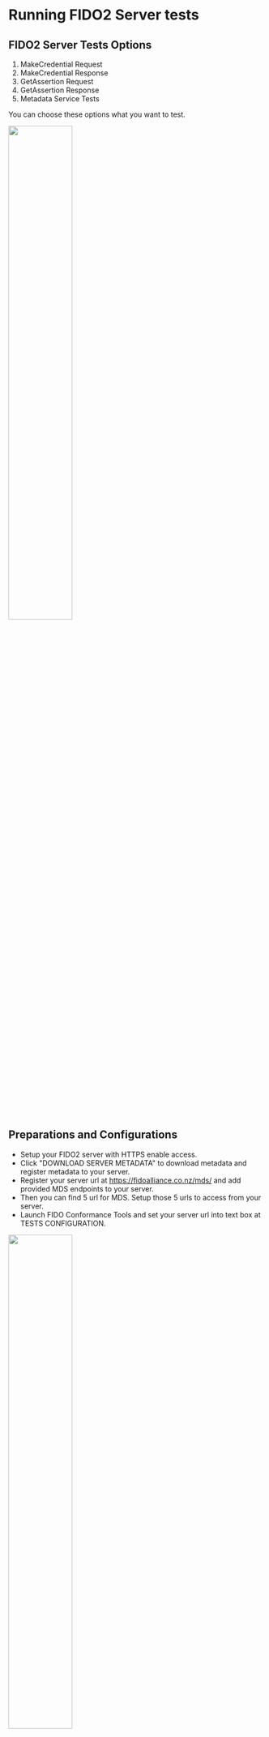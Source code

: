 # Running FIDO2 Server tests

## FIDO2 Server Tests Options

1. MakeCredential Request
2. MakeCredential Response
3. GetAssertion Request
4. GetAssertion Response
5. Metadata Service Tests

You can choose these options what you want to test.

<img src="img/1.png" width="50%"/>

## Preparations and Configurations

* Setup your FIDO2 server with HTTPS enable access.
* Click "DOWNLOAD SERVER METADATA" to download metadata and register metadata to your server.
* Register your server url at https://fidoalliance.co.nz/mds/ and add provided MDS endpoints to your server.
* Then you can find 5 url for MDS. Setup those 5 urls to access from your server.
* Launch FIDO Conformance Tools and set your server url into text box at TESTS CONFIGURATION.

<img src="img/2.png" width="50%"/>

* If you want to capture network while testing, launch inspector tool from Menu -> Open Inspector menu.

<img src="img/3.png" width="50%"/>

* Check the options you want to test.

<img src="img/4.png" width="50%"/>

## Run tests

* After you complete preparations and configurations, just click a green "RUN" button.

<img src="img/5.png" width="50%"/>


## Test Results
* You can see the results of tests on top of the tool's screen.

<img src="img/6.png" width="80%"/>

* If you don't find any number of failure, you can see the RED "SUBMIT RESULT" button on bottom of application screen.

<img src="img/7.png" width="50%"/>


## Submit Results

* Click RED "SUBMIT RESULT" button to submit result to FIDO alliance.
* You need to run 5 test cases at once to submit successful results. If you run 5 test cases separately, you cannot see red "SUBMIT RESULT" button even if your server passes all test items.


## Test Items

* Bellow lists describes mandatory test items.(some of lists are optional.)
* The "P" in the number like "P-n" means the server should return correct  successful response.
* The "F" in the number like "F-n" means the server should return correct error response.

### "MakeCredential Request" test items

#### Server-ServerPublicKeyCredentialCreationOptions-Req-1
##### Test server generating ServerPublicKeyCredentialCreationOptionsRequest

* P-1 Get ServerPublicKeyCredentialCreationOptionsResponse, and check that: (a) response MUST contain "status" field, and it MUST be of type DOMString and set to "ok" (b) response MUST contain "errorMessage" field, and it MUST be of type DOMString and set to an empty string (c) response contains "user" field, of type Object and: (1) check that user.name is not missing, and is of type DOMString (2) check that user.displayName is not missing, and is of type DOMString (3) check that user.id is not missing, and is of type DOMString, and is not empty. It MUST be base64url encoded byte sequence, and is not longer than 64 bytes. (4) If user.icon is presented, check that it's is of type DOMString (d) response contains "rp" field, of type Object and: (1) check that rp.name is not missing, and is of type DOMString (2) check that rp.id is not missing, and is of type DOMString. (3) If rp.icon is presented, check that it's is of type DOMString (e) response contains "challenge" field, of type String, base64url encoded and not less than 16 bytes. (f) response contains "pubKeyCredParams" field, of type Array and: (1) each member MUST be of type Object (2) each member MUST contain "type" field of type DOMString (3) each member MUST contain "alg" field of type Number (4) MUST contain one member with type set to "public-key" and alg set to an algorithm that is supported by the authenticator (g) If response contains "timeout" field, check that it's of type Number and is bigger than 0 (h) response contains "extensions" field, with "example.extension" key presented‣
* P-2 Request from server ServerPublicKeyCredentialCreationOptionsResponse with "none" attestation, and check that server, and check that ServerPublicKeyCredentialCreationOptionsResponse.attestation is set to "none"‣
* P-3 Get two ServerPublicKeyCredentialCreationOptionsResponses, and check that challenge in Request1 is different to challenge in Request2

### "MakeCredential Response" test items
#### Server-ServerAuthenticatorAttestationResponse-Resp-1 
##### Test server processing ServerAuthenticatorAttestationResponse structure

* P-1 Get PublicKeyCredentialCreationOptions, generate a valid response(with for example packed attestation). Get another one of PublicKeyCredentialCreationOptions for the same username as in previous request, and check that it's have "excludeCredentials" field and: (a) it's of type Array (b) it's not empty (c) each member is of type PublicKeyCredentialDescriptor (d) it contains PublicKeyCredentialDescriptor, with "type" set to "public-key", and "id" set to base64url encoded credId from the previous registration
* F-1 Send ServerAuthenticatorAttestationResponse that is missing "id" field and check that server returns an error
* F-2 Send ServerAuthenticatorAttestationResponse with "id" field is NOT of type DOMString, and check that server returns an error
* F-3 Send ServerAuthenticatorAttestationResponse with "id" is not base64url encode, and check that server returns an error
* F-4 Send ServerAuthenticatorAttestationResponse that is missing "type" field and check that server returns an error
* F-5 Send ServerAuthenticatorAttestationResponse with "type" field is NOT of type DOMString and check that server returns an error
* F-6 Send ServerAuthenticatorAttestationResponse with "type" is not set to "public-key", and check that server returns an error
* F-7 Send ServerAuthenticatorAttestationResponse that is missing "response" field and check that server returns an error
* F-8 Send ServerAuthenticatorAttestationResponse with "response" field is NOT of type Object and check that server returns an error
* F-9 Send ServerAuthenticatorAttestationResponse that is missing "response.clientDataJSON" and check that server returns an error
* F-10 Send ServerAuthenticatorAttestationResponse with response.clientDataJSON is not of type DOMString and check that server returns an error
* F-11 Send ServerAuthenticatorAttestationResponse with response.clientDataJSON is empty DOMString and check that server returns an error
* F-12 Send ServerAuthenticatorAttestationResponse that is missing response.attestationObject and check that server returns an error
* F-13 Send ServerAuthenticatorAttestationResponse with response.attestationObject is not of type DOMString and check that server returns an error
* F-14 Send ServerAuthenticatorAttestationResponse with response.attestationObject is empty DOMString and check that server returns an error

#### Server-ServerAuthenticatorAttestationResponse-Resp-2
##### Test server processing CollectClientData

* F-1 Send ServerAuthenticatorAttestationResponse with clientDataJSON struct missing "type" field
* F-2 Send ServerAuthenticatorAttestationResponse with clientDataJSON.type is not of type DOMString
* F-3 Send ServerAuthenticatorAttestationResponse with clientDataJSON.type is empty DOMString
* F-4 Send ServerAuthenticatorAttestationResponse with clientDataJSON.type is not set to "webauthn.create"
* F-5 Send ServerAuthenticatorAttestationResponse with clientDataJSON.type is set to "webauthn.get"
* F-6 Send ServerAuthenticatorAttestationResponse with clientDataJSON struct missing "challenge" field
* F-7 Send ServerAuthenticatorAttestationResponse with clientDataJSON.challenge is not of type DOMString
* F-8 Send ServerAuthenticatorAttestationResponse with clientDataJSON.challenge is empty DOMString
* F-9 Send ServerAuthenticatorAttestationResponse with clientDataJSON.challenge is not base64url encoded
* F-10 Send ServerAuthenticatorAttestationResponse with clientDataJSON.challenge is not set to request.challenge
* F-11 Send ServerAuthenticatorAttestationResponse with clientDataJSON struct missing "origin" field
* F-12 Send ServerAuthenticatorAttestationResponse with clientDataJSON.origin is not of type DOMString
* F-13 Send ServerAuthenticatorAttestationResponse with clientDataJSON.origin is empty DOMString
* F-14 Send ServerAuthenticatorAttestationResponse with clientDataJSON.origin is not set to the origin
* F-15 Send ServerAuthenticatorAttestationResponse with clientDataJSON.tokenBinding is not of type Object
* F-16 Send ServerAuthenticatorAttestationResponse with clientDataJSON.tokenBinding missing status field
* F-17 Send ServerAuthenticatorAttestationResponse with clientDataJSON.tokenBinding.status is not set to either of present, supported or not-supported

#### Server-ServerAuthenticatorAttestationResponse-Resp-3
##### Test server processing AttestationObject

* P-1 Send "packed" ServerAuthenticatorAttestationResponse with attestationObject.authData contains extension data, and ED is set to true, and check that server accepts the response
* F-1 Send ServerAuthenticatorAttestationResponse with attestationObject is not a valid CBOR MAP, and check that server returns an error
* F-2 Send ServerAuthenticatorAttestationResponse with attestationObject is missing "fmt" field, and check that server returns an error
* F-3 Send ServerAuthenticatorAttestationResponse with attestationObject.fmt field is not of type String, and check that server returns an error
* F-4 Send ServerAuthenticatorAttestationResponse with attestationObject is missing "attStmt" field, and check that server returns an error
* F-5 Send ServerAuthenticatorAttestationResponse with attestationObject.attStmt is not of type MAP, and check that server returns an error
* F-6 Send ServerAuthenticatorAttestationResponse with attestationObject is missing "authData" field, and check that server returns an error
* F-7 Send ServerAuthenticatorAttestationResponse with attestationObject.authData is not of type BYTE SEQUENCE, and check that server returns an error
* F-8 Send ServerAuthenticatorAttestationResponse with attestationObject.authData is an empty BYTE SEQUENCE, and check that server returns an error
* F-9 Send ServerAuthenticatorAttestationResponse with attestationObject.authData.flags AT is not set, but Attestation Data is presented, and check that server returns an error
* F-10 Send ServerAuthenticatorAttestationResponse with attestationObject.authData.flags AT is not set, and Attestation Data is not presented, and check that server returns an error
* F-11 Send ServerAuthenticatorAttestationResponse with attestationObject.authData.flags AT is set, and Attestation Data is not presented, and check that server returns an error
* F-12 Send ServerAuthenticatorAttestationResponse with attestationObject.authData AttestationData contains leftover bytes, and check that server returns an error
* F-13 Send "packed" ServerAuthenticatorAttestationResponse with attStmt being an empty map, and check that server returns an error
* F-14 Send "packed" ServerAuthenticatorAttestationResponse with attStmt.alg is missing, and check that server returns an error
* F-15 Send "packed" ServerAuthenticatorAttestationResponse with attStmt.alg is not of type Number, and check that server returns an error
* F-16 Send "packed" ServerAuthenticatorAttestationResponse with attStmt.alg does not match Alg in metadata statement, and check that server returns an error
* F-17 Send "packed" ServerAuthenticatorAttestationResponse with attStmt.sig is missing, and check that server returns an error
* F-18 Send "packed" ServerAuthenticatorAttestationResponse with attStmt.sig is not of type BYTE STRING, and check that server returns an error
* F-19 Send "packed" ServerAuthenticatorAttestationResponse with attStmt.sig set to empty BYTE STRING, and check that server returns an error

#### Server-ServerAuthenticatorAttestationResponse-Resp-4
##### Test server support of the authentication algorithms

* P-1 OPTIONAL: Send a valid ServerAuthenticatorAttestationResponse with SELF "packed" attestation, for "ALG_SIGN_SECP256K1_ECDSA_SHA256_RAW" algorithm, and check that server succeeds [AWAITS IANA]
* P-2 OPTIONAL: Send a valid ServerAuthenticatorAttestationResponse with SELF "packed" attestation, for "ALG_SIGN_RSASSA_PSS_SHA256_RAW" algorithm, and check that server succeeds
* P-3 OPTIONAL: Send a valid ServerAuthenticatorAttestationResponse with SELF "packed" attestation, for "ALG_SIGN_RSASSA_PSS_SHA384_RAW" algorithm, and check that server succeeds
* P-4 OPTIONAL: Send a valid ServerAuthenticatorAttestationResponse with SELF "packed" attestation, for "ALG_SIGN_RSASSA_PSS_SHA512_RAW" algorithm, and check that server succeeds
* P-5 Send a valid ServerAuthenticatorAttestationResponse with SELF "packed" attestation, for "ALG_SIGN_RSASSA_PKCSV15_SHA256_RAW" algorithm, and check that server succeeds
* P-6 OPTIONAL: Send a valid ServerAuthenticatorAttestationResponse with SELF "packed" attestation, for "ALG_SIGN_RSASSA_PKCSV15_SHA384_RAW" algorithm, and check that server succeeds
* P-7 OPTIONAL: Send a valid ServerAuthenticatorAttestationResponse with SELF "packed" attestation, for "ALG_SIGN_RSASSA_PKCSV15_SHA512_RAW" algorithm, and check that server succeeds
* P-8 Send a valid ServerAuthenticatorAttestationResponse with SELF "packed" attestation, for "ALG_SIGN_RSASSA_PKCSV15_SHA1_RAW" algorithm, and check that server succeeds
* P-9 Send a valid ServerAuthenticatorAttestationResponse with SELF "packed" attestation, for "ALG_SIGN_SECP256R1_ECDSA_SHA256_RAW" algorithm, and check that server succeeds
* P-10 OPTIONAL: Send a valid ServerAuthenticatorAttestationResponse with SELF "packed" attestation, for "ALG_SIGN_SECP384R1_ECDSA_SHA384_RAW" algorithm, and check that server succeeds
* P-11 OPTIONAL: Send a valid ServerAuthenticatorAttestationResponse with SELF "packed" attestation, for "ALG_SIGN_SECP521R1_ECDSA_SHA512_RAW" algorithm, and check that server succeeds
* P-12 OPTIONAL: Send a valid ServerAuthenticatorAttestationResponse with SELF "packed" attestation, for "ALG_SIGN_ED25519_EDDSA_SHA512_RAW" algorithm, and check that server succeeds

#### Server-ServerAuthenticatorAttestationResponse-Resp-5
##### Test server processing "packed" FULL attestation

* P-1 Send a valid ServerAuthenticatorAttestationResponse with FULL "packed" attestation, and check that server succeeds
* P-2 Send a valid ServerAuthenticatorAttestationResponse with FULL "packed" attestation that contains chain that links to the root certificate in the metadata in it's response, and check that server succeeds
* F-1 Send ServerAuthenticatorAttestationResponse with FULL "packed" attestation, with fmt set to an unknown attestation format, and check that server returns an error
* F-2 Send ServerAuthenticatorAttestationResponse with FULL "packed" attestation, and with attStmt.sig contains a signature that can not be verified, and check that server returns an error
* F-3 Send ServerAuthenticatorAttestationResponse with FULL "packed" attestation, with attStmt missing "x5c" field, and check that server returns an error
* F-4 Send ServerAuthenticatorAttestationResponse with FULL "packed" attestation, with attStmt.x5c is not of type ARRAY, and check that server returns an error
* F-5 Send ServerAuthenticatorAttestationResponse with FULL "packed" attestation, with attStmt.x5c is an empty ARRAY, and check that server returns an error
* F-6 Send ServerAuthenticatorAttestationResponse with FULL "packed" attestation, with attStmt.x5c contains a leaf certificate that is expired, and check that server returns an error
* F-7 Send ServerAuthenticatorAttestationResponse with FULL "packed" attestation, with attStmt.x5c contains a leaf certificate that is not yet started, and check that server returns an error
* F-8 Send ServerAuthenticatorAttestationResponse with FULL "packed" attestation, with attStmt.x5c contains a leaf certificate algorithm does not equal to the one that is specified in MetadataStatement, and check that server returns an error
* F-9 Send ServerAuthenticatorAttestationResponse with FULL "packed" attestation, with attStmt.x5c contains certificate chain, that can not be verified, and check that server returns an error
* F-10 Send ServerAuthenticatorAttestationResponse with FULL "packed" attestation, with attStmt.x5c containing full chain, and check that server returns an error
* F-11 Send ServerAuthenticatorAttestationResponse with FULL "packed" attestation, with attStmt.x5c containing full chain, that is not correctly ordered, and check that server returns an error
* F-12 Send ServerAuthenticatorAttestationResponse with FULL "packed" attestation, with attStmt.x5c contains expired intermediate certificate, and check that server returns an error
* F-13 Send ServerAuthenticatorAttestationResponse with FULL "packed" attestation, with signature that can not be verified by the public key extracted from leaf certificate, and check that server returns an error
* F-14 Send ServerAuthenticatorAttestationResponse with FULL "packed" attestation, with signature that is generated using new credential private key, and not attestation batch private key, and check that server returns an error

#### Server-ServerAuthenticatorAttestationResponse-Resp-6
##### Test server processing "packed" SELF(SURROGATE) attestation

* P-1 Send a valid ServerAuthenticatorAttestationResponse with SELF(SURROGATE) "packed" attestation, and check that server succeeds
* F-1 Send ServerAuthenticatorAttestationResponse with SELF "packed" attestation, and with attStmt.sig contains an invalid signature, and check that server returns an error
* F-2 Send ServerAuthenticatorAttestationResponse with SELF "packed" attestation, that contains full attestation, and check that server returns an error
* F-3 Send ServerAuthenticatorAttestationResponse with SELF "packed" attestation, with fmt set to an unknown attestation format, and check that server returns an error

#### Server-ServerAuthenticatorAttestationResponse-Resp-7
##### Test server processing "none" attestation

* P-1 Send a valid ServerAuthenticatorAttestationResponse with SELF(SURROGATE) "packed" attestation, and check that server succeeds
* P-2 Send a valid ServerAuthenticatorAttestationResponse with SELF(SURROGATE) "packed" attestation, and check that server succeeds
* F-1 For server that expects attestation "none", send attestation FULL packed, with fmt set "none" and check that server returns an error

#### Server-ServerAuthenticatorAttestationResponse-Resp-8
##### Test server processing "fido-u2f" attestation

* P-1 Send a valid ServerAuthenticatorAttestationResponse with "fido-u2f" attestation, and check that server succeeds
* F-1 Send ServerAuthenticatorAttestationResponse with "fido-u2f" attestation, authData.AAGUID is not 0x00, and check that server returns an error
* F-2 Send ServerAuthenticatorAttestationResponse with "fido-u2f" attestation, and with attStmt.sig contains an invalid signature, and check that server returns an error

#### Server-ServerAuthenticatorAttestationResponse-Resp-9
##### Test server processing "tpm" attestation

* P-1 Send a valid ServerAuthenticatorAttestationResponse with "tpm" attestation for SHA-256, and check that server succeeds
* P-2 Send a valid ServerAuthenticatorAttestationResponse with "tpm" attestation for SHA-1, and check that server succeeds
* P-3 Send a valid ServerAuthenticatorAttestationResponse with "tpm" attestation pubArea.nameAlg is not matching algorithm used for generate attested.name, and check that server succeeds
* F-1 Send ServerAuthenticatorAttestationResponse with "tpm" attestation has incorrect certificate order, and check that server returns an error
* F-2 Send ServerAuthenticatorAttestationResponse with "tpm" attestation certInfo.extraData is not set to a valid hash of attToBeSigned, and check that server returns an error
* F-3 Send ServerAuthenticatorAttestationResponse with "tpm" attestation certInfo.magic is not set to TPM_GENERATED_VALUE(0xff544347), and check that server returns an error
* F-4 Send ServerAuthenticatorAttestationResponse with "tpm" attestation pubArea.unique is not set to newly generated public key, and check that server returns an error

#### Server-ServerAuthenticatorAttestationResponse-Resp-A
##### Test server processing "android-key" attestation

* P-1 Send a valid ServerAuthenticatorAttestationResponse with "android-key" attestation, and check that server succeeds
* F-1 Send ServerAuthenticatorAttestationResponse with "android-key" attestation leaf certificate contains an invalid clientDataHash, and check that server returns an error
* F-2 Send ServerAuthenticatorAttestationResponse with "android-key" attestation leaf certificate contains an invalid public key, and check that server returns an error
* F-3 Send ServerAuthenticatorAttestationResponse with "android-key" attestation incorrect certificate order, and check that server returns an error

#### Server-ServerAuthenticatorAttestationResponse-Resp-B
##### Test server processing "android-safetynet" attestation

* P-1 Send a valid ServerAuthenticatorAttestationResponse with "android-safetynet" attestation, and check that server succeeds
* F-1 Send ServerAuthenticatorAttestationResponse with "android-safetynet" attestation "ver" field is empty, and check that server returns an error
* F-2 Send ServerAuthenticatorAttestationResponse with "android-safetynet" attestation "response" field is empty, and check that server returns an error
* F-3 Send ServerAuthenticatorAttestationResponse with "android-safetynet" attestation "nonce" does not contain a valid attToBeSigned, and check that server returns an error
* F-4 Send ServerAuthenticatorAttestationResponse with "android-safetynet" attestation "x5c" is empty, and check that server returns an error
* F-5 Send ServerAuthenticatorAttestationResponse with "android-safetynet" attestation "ctsProfileMatch" is false, and check that server returns an error
* F-6 Send ServerAuthenticatorAttestationResponse with "android-safetynet" attestation "timestampMs" is set to future, and check that server returns an error
* F-7 Send ServerAuthenticatorAttestationResponse with "android-safetynet" attestation "timestampMs" is older than 1 minute, and check that server returns an error


### "GetAssertion Request" test items
#### Server-ServerPublicKeyCredentialGetOptionsResponse-Req-1
##### Test server generating ServerPublicKeyCredentialGetOptionsResponse

* P-1 Get ServerPublicKeyCredentialGetOptionsResponse, and check that: (a) response MUST contain "status" field, and it MUST be of type DOMString and set to "ok" (b) response MUST contain "errorMessage" field, and it MUST be of type DOMString and set to an empty string (c) response MUST contains "challenge" field, of type String, base64url encoded and not less than 16 bytes. (d) response MUST contains "extensions" field, of type Object, with "example.extension" set to a test string. (d) If response contains "timeout" field, check that it's of type Number and is bigger than 0 (e) If response contains "rpId" field, it: (1) MUST be of type SVSString (2) MUST be HTTPS URL (3) MUST be either RP origin, or suffix of the origin (4) MUST include port if applies (f) response contains "allowCredentials" field, of type Array and: (1) each member MUST be of type Object (2) each member MUST contain "type" field of type DOMString (3) check that "id" field is not missing, and is of type DOMString, and is not empty. It MUST be base64url encoded byte sequence. (4) check that it's contain exactly one member, with type set to "public-key" and id is set to previously registered credID. (g) response.userVerification MUST be set to the requested "userVerification"
* P-2 Get two ServerPublicKeyCredentialGetOptionsResponse, and check that challenge in Request1 is different to challenge in Request2

### "GetAssertion Response" test items
#### Server-ServerAuthenticatorAssertionResponse-Resp-1
##### Test server processing ServerAuthenticatorAssertionResponse structure

* P-1 Send a valid ServerAuthenticatorAssertionResponse, and check that server succeeds
* F-1 Send ServerAuthenticatorAssertionResponse that is missing "id" field and check that server returns an error
* F-2 Send ServerAuthenticatorAssertionResponse with "id" field is NOT of type DOMString, and check that server returns an error
* F-3 Send ServerAuthenticatorAssertionResponse with "id" is not base64url encode, and check that server returns an error
* F-4 Send ServerAuthenticatorAssertionResponse that is missing "type" field and check that server returns an error
* F-5 Send ServerAuthenticatorAssertionResponse with "type" field is NOT of type DOMString and check that server returns an error
* F-6 Send ServerAuthenticatorAssertionResponse with "type" is not set to "public-key", and check that server returns an error
* F-7 Send ServerAuthenticatorAssertionResponse that is missing "response" field and check that server returns an error
* F-8 Send ServerAuthenticatorAssertionResponse with "response" field is NOT of type Object and check that server returns an error
* F-9 Send ServerAuthenticatorAssertionResponse that is missing "response.clientDataJSON" and check that server returns an error
* F-10 Send ServerAuthenticatorAssertionResponse with response.clientDataJSON is not of type DOMString and check that server returns an error
* F-11 Send ServerAuthenticatorAssertionResponse with response.clientDataJSON is empty DOMString and check that server returns an error
* F-12 Send ServerAuthenticatorAssertionResponse that is missing response.authenticatorData and check that server returns an error
* F-13 Send ServerAuthenticatorAssertionResponse with response.authenticatorData is not of type DOMString and check that server returns an error
* F-14 Send ServerAuthenticatorAssertionResponse with response.authenticatorData is not base64url encoded and check that server returns an error
* F-15 Send ServerAuthenticatorAssertionResponse with response.authenticatorData is empty DOMString and check that server returns an error
* F-16 Send ServerAuthenticatorAssertionResponse that is missing response.signature and check that server returns an error
* F-17 Send ServerAuthenticatorAssertionResponse with response.signature is not of type DOMString and check that server returns an error
* F-18 Send ServerAuthenticatorAssertionResponse with response.signature is not base64url encoded and check that server returns an error
* F-19 Send ServerAuthenticatorAssertionResponse with response.signature is empty DOMString and check that server returns an error
* F-20 Send ServerAuthenticatorAssertionResponse with response.signature containing unverifiable signature
* F-21 Send ServerAuthenticatorAssertionResponse with response.userHandle is not of type DOMString and check that server returns an error

#### Server-ServerAuthenticatorAssertionResponse-Resp-2
##### Test server processing CollectClientData

* F-1 Send ServerAuthenticatorAssertionResponse with clientDataJSON struct missing "type" field
* F-2 Send ServerAuthenticatorAssertionResponse with clientDataJSON.type is not of type DOMString
* F-3 Send ServerAuthenticatorAssertionResponse with clientDataJSON.type is empty DOMString
* F-4 Send ServerAuthenticatorAssertionResponse with clientDataJSON.type is not set to "webauthn.get"
* F-5 Send ServerAuthenticatorAssertionResponse with clientDataJSON.type is set to "webauthn.create"
* F-6 Send ServerAuthenticatorAssertionResponse with clientDataJSON struct missing "challenge" field
* F-7 Send ServerAuthenticatorAssertionResponse with clientDataJSON.challenge is not of type DOMString
* F-8 Send ServerAuthenticatorAssertionResponse with clientDataJSON.challenge is empty DOMString
* F-9 Send ServerAuthenticatorAssertionResponse with clientDataJSON.challenge is not base64url encoded
* F-10 Send ServerAuthenticatorAssertionResponse with clientDataJSON.challenge is not set to request.challenge
* F-11 Send ServerAuthenticatorAssertionResponse with clientDataJSON struct missing "origin" field
* F-12 Send ServerAuthenticatorAssertionResponse with clientDataJSON.origin is not of type DOMString
* F-13 Send ServerAuthenticatorAssertionResponse with clientDataJSON.origin is empty DOMString
* F-14 Send ServerAuthenticatorAssertionResponse with clientDataJSON.origin is not set to the origin
* F-15 Send ServerAuthenticatorAssertionResponse with clientDataJSON.tokenBinding is not of type Object
* F-16 Send ServerAuthenticatorAssertionResponse with clientDataJSON.tokenBinding missing status field
* F-17 Send ServerAuthenticatorAssertionResponse with clientDataJSON.tokenBinding.status is not set to either of present, supported or not-supported

#### Server-ServerAuthenticatorAssertionResponse-Resp-3
##### Test server processing authenticatorData

* P-1 Send a valid ServerAuthenticatorAssertionResponse, for the authenticator that does not support counter(counter is always 0), and check that server succeeds
* P-2 Send a valid ServerAuthenticatorAssertionResponse with authenticatorData.flags.UV is set, for userVerification set to "required", and check that server succeeds
* P-3 Send a valid ServerAuthenticatorAssertionResponse both authenticatorData.flags.UV and authenticatorData.flags.UP is set, for userVerification set to "required", and check that server succeeds
* P-4 Send a valid ServerAuthenticatorAssertionResponse both authenticatorData.flags.UV and authenticatorData.flags.UP are not set, for userVerification set to "preferred", and check that server succeeds
* P-5 Send a valid ServerAuthenticatorAssertionResponse with authenticatorData.flags.UP is set, despite requested userVerification set to "discouraged", and check that server succeeds
* P-6 Send a valid ServerAuthenticatorAssertionResponse with authenticatorData.flags.UV is set, despite requested userVerification set to "discouraged", and check that server succeeds
* P-7 Send a valid ServerAuthenticatorAssertionResponse both authenticatorData.flags.UV and authenticatorData.flags.UP are not set, for userVerification set to "discouraged", and check that server succeeds
* P-8 Send a valid ServerAuthenticatorAssertionResponse with authenticatorData contains extension data, and ED is set to true, and check that server accepts the response
* F-1 Send ServerAuthenticatorAssertionResponse with authenticatorData contains leftover bytes, and check that server returns an error
* F-2 Send ServerAuthenticatorAssertionResponse with authenticatorData.rpIdHash contains an invalid hash, and check that server returns an error
* F-3 Send ServerAuthenticatorAssertionResponse with authenticatorData.clientDataHash contains an invalid hash, and check that server returns an error
* F-4 For authenticator that supports counter: Send ServerAuthenticatorAssertionResponse with authenticatorData.counter is not increased, and check that server returns an error
* F-5 Send a valid ServerAuthenticatorAssertionResponse with only authenticatorData.flags.UP is set, for userVerification set to "required", and check that server returns an error

### Metadata Service Tests
#### Server-ServerAuthenticatorAttestationResponse-Resp-1
##### Test server processing ServerAuthenticatorAttestationResponse structure

* P-1 Send a valid ServerAuthenticatorAttestationResponse with FULL "packed" attestation for a valid MDS metadata, and check that server succeeds
* F-1 Send a valid ServerAuthenticatorAttestationResponse with FULL "packed" attestation for metadata from MDS who's hash can not be verified, and check that serve returns an error
* F-2 Send a valid ServerAuthenticatorAttestationResponse with FULL "packed" attestation for metadata from MDS who's status is set to USER_VERIFICATION_BYPASS, ATTESTATION_KEY_COMPROMISE, USER_KEY_REMOTE_COMPROMISE or USER_KEY_PHYSICAL_COMPROMISE, and check that serve returns an error
* F-3 Send a valid ServerAuthenticatorAttestationResponse with FULL "packed" attestation for metadata from MDS who's signature can not be verified, and check that serve returns an error
* F-4 Send a valid ServerAuthenticatorAttestationResponse with FULL "packed" attestation for metadata from MDS who's certificate chain can not be verified, and check that serve returns an error
* F-5 Send a valid ServerAuthenticatorAttestationResponse with FULL "packed" attestation for metadata from MDS who's metadata service intermediate certificate is revoked, and check that serve returns an error
* F-6 Send a valid ServerAuthenticatorAttestationResponse with FULL "packed" attestation for metadata from MDS who's metadata service leaf certificate is revoked, and check that serve returns an error




...




